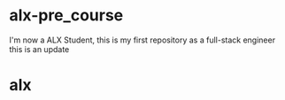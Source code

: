 # alx-pre_course
I'm now a ALX Student, this is my first repository as a full-stack engineer
this is an update
# alx
